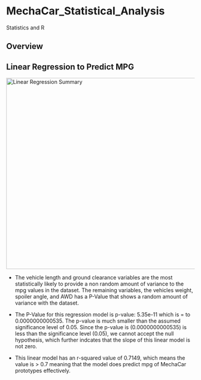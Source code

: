 # MechaCar_Statistical_Analysis

Statistics and R


## Overview




## Linear Regression to Predict MPG



<img width="511" alt="Linear Regression Summary" src="https://user-images.githubusercontent.com/90155651/193965245-de32a908-cd91-42f0-8105-bb72785d7f33.png">


  * The vehicle length and ground clearance variables are the most statistically likely to provide a non random amount of variance to the mpg 
    values in the dataset. The remaining variables, the vehicles weight, spoiler angle, and AWD has a P-Value that shows a random amount of 
    variance with the dataset.
  
  * The P-Value for this regression model is p-value: 5.35e-11 which is = to 0.0000000000535. The p-value is much smaller than the assumed 
    significance level of 0.05. Since the p-value is (0.0000000000535) is less than the significance level (0.05), we cannot accept the 
    null hypothesis, which further indcates that the slope of this linear model is not zero.
    
  * This linear model has an r-squared value of 0.7149, which means the value is > 0.7 meaning that the model does predict mpg of MechaCar
    prototypes effectively.
    
    

  
   
  


